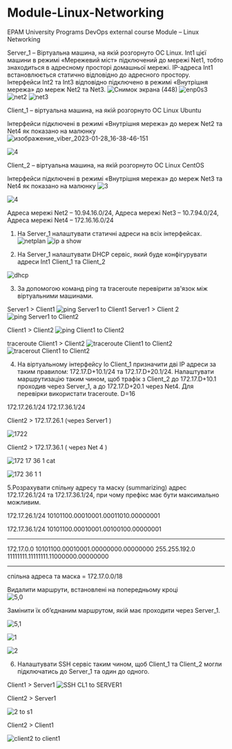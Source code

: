 # Module-Linux-Networking
EPAM University Programs DevOps external course Module – Linux Networking

Server_1 – Віртуальна машина, на якій розгорнуто ОС Linux. Int1 цієї машини в 
режимі «Мережевий міст» підключений до мережі Net1, тобто знаходиться в адресному 
просторі домашньої мережі. IP-адреса Int1 встановлюється статично відповідно до 
адресного простору. Інтерфейси Int2 та Int3 відповідно 
підключено в режимі «Внутрішня мережа» до мереж Net2 та Net3.
![Снимок экрана (448)](https://user-images.githubusercontent.com/102302310/215271673-9657b562-1299-4046-bfbf-94a6bae76c3d.png)
![enp0s3](https://user-images.githubusercontent.com/102302310/215272209-e53e4cfc-ce33-4cd6-a182-02297c26c903.jpg)
![net2](https://user-images.githubusercontent.com/102302310/215272217-d10596da-a290-4361-90ba-2c87e83c4f84.jpg)
![net3](https://user-images.githubusercontent.com/102302310/215272226-46f761ec-0b86-4425-a718-18384fd46771.jpg)

Client_1 – віртуальна машина, на якій розгорнуто ОС Linux  Ubuntu

Інтерфейси підключені в режимі «Внутрішня мережа» до мереж Net2 та Net4 як показано на малюнку
![изображение_viber_2023-01-28_16-38-46-151](https://user-images.githubusercontent.com/102302310/215272538-8aad13f5-b267-470e-a9bf-ed9e18798e02.jpg)

![4](https://user-images.githubusercontent.com/102302310/215272576-b57e10c4-4643-47f8-b1d9-7a10e4359516.jpg)

Client_2 – віртуальна машина, на якій розгорнуто ОС Linux CentOS

Інтерфейси підключені в режимі «Внутрішня мережа» до мереж Net3 та Net4 як показано на малюнку
![3](https://user-images.githubusercontent.com/102302310/215272694-357470c3-075d-4189-8c8b-8eede8af603e.jpg)

![4](https://user-images.githubusercontent.com/102302310/215272731-1b937db9-d67b-4f5a-a61c-eafc33cc3afb.jpg)

Адреса мережі Net2 – 10.94.16.0/24, 
Адреса мережі Net3 – 10.7.94.0/24, 
Адреса мережі Net4 – 172.16.16.0/24
1. На Server_1 налаштувати статичні адреси на всіх інтерфейсах.
![netplan](https://user-images.githubusercontent.com/102302310/215354396-c1fbda44-7c4c-4cc4-a88a-9d81be89febe.png)
![ip  a show](https://user-images.githubusercontent.com/102302310/215354397-f3e946a5-9657-406d-b544-1d2e62d048f9.png)

2. На Server_1 налаштувати DHCP сервіс, який буде конфігурувати адреси Int1 
Client_1 та Client_2

![dhcp](https://user-images.githubusercontent.com/102302310/215354620-06582c63-5ce3-47da-9517-7fe45bb7d8b3.png)

3. За допомогою команд ping та traceroute перевірити зв'язок між віртуальними 
машинами.  

 Server1 > Client1
![ping  Server1 to Client1](https://user-images.githubusercontent.com/102302310/215354394-e531b48a-6745-487d-a5b6-32661dfb18d2.png)
 Server1 > Client 2
![ping Server1 to Client2](https://user-images.githubusercontent.com/102302310/215354387-e8ea25bf-83a9-4b2a-ab79-0f6ce806e505.png)

Client1 > Client2
![ping  Client1  to Client2 ](https://user-images.githubusercontent.com/102302310/215355240-3e91ad35-95c1-4a57-bb05-7f6fdc4d7532.png)

traceroute Client1 > Client2
![traceroute Client1  to  Client2](https://user-images.githubusercontent.com/102302310/215355237-e3d5debb-cf7e-4924-84c8-c3939644342b.png)
![tracerout  Client1 to Client2](https://user-images.githubusercontent.com/102302310/215355239-745dc3f8-6558-4a1d-99a4-38c28eb1551d.png)

4. На віртуальному інтерфейсу lo Client_1 призначити дві ІР адреси за таким правилом: 
172.17.D+10.1/24 та 172.17.D+20.1/24. 
Налаштувати маршрутизацію таким чином, щоб трафік з Client_2 до 172.17.D+10.1 проходив через Server_1, а до 172.17.D+20.1 через Net4. 
Для перевірки використати traceroute.
D=16

172.17.26.1/24
172.17.36.1/24 

Client2 > 172.17.26.1 (через Server1 )
 
![1722](https://user-images.githubusercontent.com/102302310/215370580-f0c1b5fc-02e8-4777-9c6b-7c9d5e72cca8.jpg)

Client2 > 172.17.36.1 ( через  Net 4 )

  ![172 17 36 1 cat](https://user-images.githubusercontent.com/102302310/215365663-85a572a5-a969-4766-ac3b-367a0b8dd378.jpg)

  ![172 36 1 1](https://user-images.githubusercontent.com/102302310/215365694-8a0c1825-64fc-45b7-883f-5edaa06f240e.jpg)

5.Розрахувати спільну адресу та маску (summarizing) адрес 172.17.26.1/24 та 172.17.36.1/24, при чому префікс має бути максимально можливим. 
                
172.17.26.1/24                                                            10101100.00010001.00011010.00000001


172.17.36.1/24                                                            10101100.00010001.00100100.00000001
___________________________________________________
172.17.0.0      10101100.00010001.00000000.00000000
255.255.192.0   11111111.11111111.11000000.00000000
___________________________________________________

спільна адреса та маска = 172.17.0.0/18
                
 Видалити маршрути, встановлені на попередньому кроці            
![5,0](https://user-images.githubusercontent.com/102302310/215371900-d247bc05-8651-4358-93fe-699c930c306f.jpg)

 Замінити їх об’єднаним маршрутом, якій має проходити через Server_1.    

![5,1](https://user-images.githubusercontent.com/102302310/215377586-641c140a-8f9d-4157-a0f8-8c784814d24c.jpg)

![1](https://user-images.githubusercontent.com/102302310/215379315-7bbb2994-53df-48da-b83b-1bd848b7386c.jpg)

![2](https://user-images.githubusercontent.com/102302310/215379318-ce07440d-2fb4-4b29-8d8d-52832e75ec49.jpg)

6. Налаштувати SSH сервіс таким чином, щоб Client_1 та Client_2 могли підключатись до Server_1 та один до одного.

Client1 > Server1 
![SSH CL1 to SERVER1](https://user-images.githubusercontent.com/102302310/215547901-9c1c98e1-0f85-4d48-9d04-7531a67425cc.png)

Client2 > Server1

![2 to  s1](https://user-images.githubusercontent.com/102302310/215537703-a09834a0-92c7-42c6-8314-6db7166583bc.jpg)

Client2 > Client1 

![client2  to  client1](https://user-images.githubusercontent.com/102302310/215594098-90bfac59-0bf9-411c-9870-98a14e7e5fd4.jpg)
